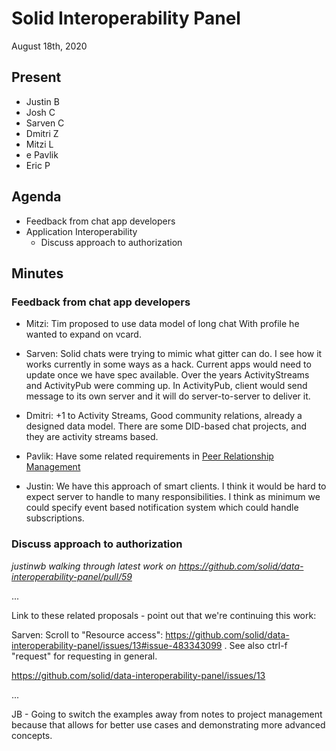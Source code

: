 # Solid Interoperability Panel
August 18th, 2020

## Present

- Justin B
- Josh C
- Sarven C
- Dmitri Z
- Mitzi L
- e Pavlik
- Eric P

## Agenda

- Feedback from chat app developers
- Application Interoperability 
    - Discuss approach to authorization

## Minutes


### Feedback from chat app developers

- Mitzi: Tim proposed to use data model of long chat With profile he wanted to expand on vcard.
- Sarven: Solid chats were trying to mimic what gitter can do. I see how it works currently in some ways as a hack. Current apps would need to update once we have spec available. Over the years ActivityStreams and ActivityPub were comming up. In ActivityPub, client would send message to its own server and it will do server-to-server to deliver it.
- Dmitri: +1 to Activity Streams, Good community relations, already a designed data model. There are some DID-based chat projects, and they are activity streams based.

- Pavlik: Have some related requirements in [Peer Relationship Management](https://hackmd.io/Yb8qBdIoQROeF32TCa0zTg?view#Data-requirements)

- Justin: We have this approach of smart clients. I think it would be hard to expect server to handle to many responsibilities. I think as minimum we could specify event based notification system which could handle subscriptions. 

### Discuss approach to authorization

*justinwb walking through latest work on https://github.com/solid/data-interoperability-panel/pull/59*

...

Link to these related proposals - point out that we're continuing this work:

Sarven: Scroll to "Resource access": https://github.com/solid/data-interoperability-panel/issues/13#issue-483343099 . See also ctrl-f "request" for requesting in general.

https://github.com/solid/data-interoperability-panel/issues/13

...

JB - Going to switch the examples away from notes to project management because that allows for better use cases and demonstrating more advanced concepts.
